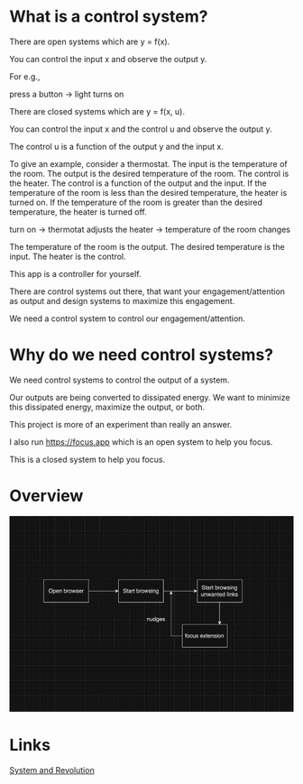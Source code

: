 # What is a control system?

There are open systems which are y = f(x).

You can control the input x and observe the output y.

For e.g., 

press a button -> light turns on

There are closed systems which are y = f(x, u).

You can control the input x and the control u and observe the output y.

The control u is a function of the output y and the input x.

To give an example, consider a thermostat. The input is the temperature of the room. The output is the desired temperature of the room. The control is the heater. The control is a function of the output and the input. If the temperature of the room is less than the desired temperature, the heater is turned on. If the temperature of the room is greater than the desired temperature, the heater is turned off.

turn on -> thermotat adjusts the heater -> temperature of the room changes

The temperature of the room is the output. The desired temperature is the input. The heater is the control.

This app is a controller for yourself.

There are control systems out there, that want your engagement/attention as output and design systems to maximize this engagement.

We need a control system to control our engagement/attention.

# Why do we need control systems?

We need control systems to control the output of a system.

Our outputs are being converted to dissipated energy. We want to minimize this dissipated energy, maximize the output, or both.

This project is more of an experiment than really an answer.

I also run https://focus.app which is an open system to help you focus.

This is a closed system to help you focus.

# Overview 

![Alt text](public/working.png)

# Links

[System and Revolution](https://www.amazon.com/System-Revolution-V-Shiva-Ayyadurai-ebook/dp/B01ECJLKL2/ref=tmm_kin_swatch_0)